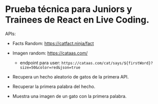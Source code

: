 # Prueba técnica para Juniors y Trainees de React en Live Coding.

APIs:

- Facts Random: https://catfact.ninja/fact
- Imagen random: https://cataas.com/
  - endpoint para user: `https://cataas.com/cat/says/${firstWord}?size=50&color=red&json=true`


- Recupera un hecho aleatorio de gatos de la primera API.
- Recuperar la primera palabra del hecho.
- Muestra una imagen de un gato con la primera palabra.